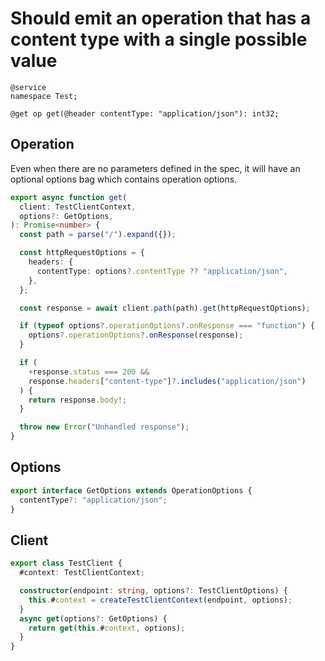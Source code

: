# Should emit an operation that has a content type with a single possible value

```tsp
@service
namespace Test;

@get op get(@header contentType: "application/json"): int32;
```

## Operation

Even when there are no parameters defined in the spec, it will have an optional options bag which contains operation options.

```ts src/api/testClientOperations.ts function get
export async function get(
  client: TestClientContext,
  options?: GetOptions,
): Promise<number> {
  const path = parse("/").expand({});

  const httpRequestOptions = {
    headers: {
      contentType: options?.contentType ?? "application/json",
    },
  };

  const response = await client.path(path).get(httpRequestOptions);

  if (typeof options?.operationOptions?.onResponse === "function") {
    options?.operationOptions?.onResponse(response);
  }

  if (
    +response.status === 200 &&
    response.headers["content-type"]?.includes("application/json")
  ) {
    return response.body!;
  }

  throw new Error("Unhandled response");
}
```

## Options

```ts src/api/testClientOperations.ts interface GetOptions
export interface GetOptions extends OperationOptions {
  contentType?: "application/json";
}
```

## Client

```ts src/testClient.ts class TestClient
export class TestClient {
  #context: TestClientContext;

  constructor(endpoint: string, options?: TestClientOptions) {
    this.#context = createTestClientContext(endpoint, options);
  }
  async get(options?: GetOptions) {
    return get(this.#context, options);
  }
}
```
